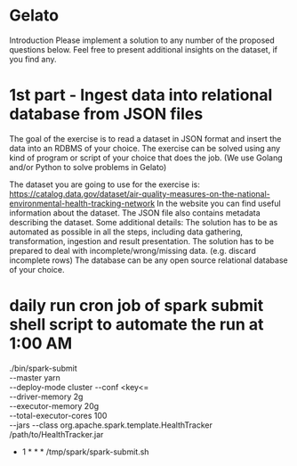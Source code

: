 # Gelato

Introduction
Please implement a solution to any number of the proposed questions below. Feel free to present additional insights on the dataset, if you find any.

# 1st part - Ingest data into relational database from JSON files
The goal of the exercise is to read a dataset in JSON format and insert the data into an RDBMS of your choice. 
The exercise can be solved using any kind of program or script of your choice that does the job. (We use Golang and/or Python to solve problems in Gelato)

The dataset you are going to use for the exercise is:
https://catalog.data.gov/dataset/air-quality-measures-on-the-national-environmental-health-tracking-network
In the website you can find useful information about the dataset. The JSON file also contains metadata describing the dataset.
Some additional details:
The solution has to be as automated as possible in all the steps, including data gathering, transformation, ingestion and result presentation.
The solution has to be prepared to deal with incomplete/wrong/missing data. (e.g. discard incomplete rows)
The database can be any open source relational database of your choice.

<h1>daily run cron job of spark submit shell script to automate the run at 1:00 AM </h1>

./bin/spark-submit \
  --master yarn \
  --deploy-mode cluster
  --conf <key<=<value> \
  --driver-memory 2g \
  --executor-memory 20g \
  --total-executor-cores 100  \
  --jars  <comma separated dependencies>
  --class org.apache.spark.template.HealthTracker \
  /path/to/HealthTracker.jar 


  * 1 * * * /tmp/spark/spark-submit.sh

